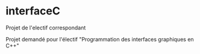 # interfaceC
Projet de l'electif correspondant

Projet demandé pour l'électif "Programmation des interfaces graphiques en C++"
